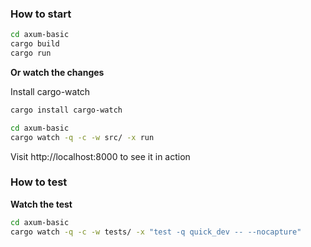 ### How to start

```sh
cd axum-basic
cargo build
cargo run
```

**Or watch the changes**

Install cargo-watch

```sh
cargo install cargo-watch
```

```sh
cd axum-basic
cargo watch -q -c -w src/ -x run
```

Visit http://localhost:8000 to see it in action

### How to test

**Watch the test**

```sh
cd axum-basic
cargo watch -q -c -w tests/ -x "test -q quick_dev -- --nocapture"
```
